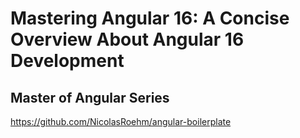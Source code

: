 # Mastering Angular 16: A Concise Overview About Angular 16 Development
## Master of Angular Series
https://github.com/NicolasRoehm/angular-boilerplate

